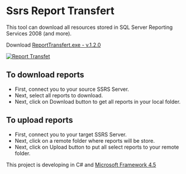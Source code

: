 Ssrs Report Transfert
=====================

This tool can download all resources stored in SQL Server Reporting Services 2008 (and more).

Download [ReportTransfert.exe - v.1.2.0](https://raw.github.com/dvoituron/SsrsReportTransfert/master/Releases/v1.2.0/ReportTransfert.exe)

[![Report Transfet](https://img.youtube.com/vi/TYh9avchpow/0.jpg)](https://youtu.be/TYh9avchpow)

To download reports
-------------------
- First, connect you to your source SSRS Server.
- Next, select all reports to download.
- Next, click on Download button to get all reports in your local folder.

To upload reports
-----------------
- First, connect you to your target SSRS Server.
- Next, click on a remote folder where reports will be store.
- Next, click on Upload button to put all select reports to your remote folder.

This project is developing in C# and [Microsoft Framework 4.5](http://www.microsoft.com/download/details.aspx?id=30653)
